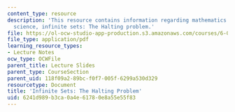 ```yaml
---
content_type: resource
description: 'This resource contains information regarding mathematics for computer
  science, infinite sets: The Halting problem.'
file: https://ol-ocw-studio-app-production.s3.amazonaws.com/courses/6-042j-mathematics-for-computer-science-spring-2015/6241d989b3ca0a4e61780e8a55e55f83_MIT6_042JS15_haltingproblm.pdf
file_type: application/pdf
learning_resource_types:
- Lecture Notes
ocw_type: OCWFile
parent_title: Lecture Slides
parent_type: CourseSection
parent_uid: 118f09a2-89bc-f0f7-005f-6299a530d329
resourcetype: Document
title: 'Infinite Sets: The Halting Problem'
uid: 6241d989-b3ca-0a4e-6178-0e8a55e55f83
---
```


